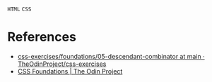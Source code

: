 `HTML` `CSS`
# References
* [css-exercises/foundations/05-descendant-combinator at main · TheOdinProject/css-exercises](https://github.com/TheOdinProject/css-exercises/tree/main/foundations/05-descendant-combinator)
* [CSS Foundations | The Odin Project](https://www.theodinproject.com/lessons/foundations-css-foundations)
